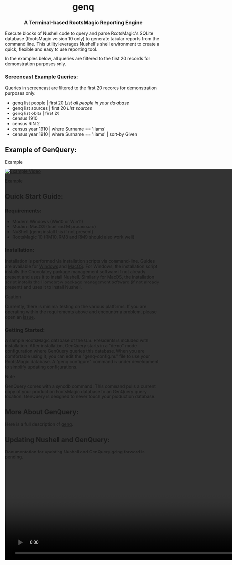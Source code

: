 <h1 align="center">genq</h1>
<h3 align="center">A Terminal-based RootsMagic Reporting Engine</h3>

Execute blocks of Nushell code to query and parse RootsMagic's SQLite database (RootsMagic version 10 only) to generate tabular reports from the command line. This utility leverages Nushell's shell environment to create a quick, flexible and easy to use reporting tool.

In the examples below, all queries are filtered to the first 20 records for demonstration purposes only.

<h3 align="left">Screencast Example Queries:</h3>

Queries in screencast are filtered to the first 20 records for demonstration purposes only.

- genq list people | first 20 _List all people in your database_
- genq list sources | first 20 _List sources_
- genq list obits | first 20
- census 1910
- census RIN 2
- census year 1910 | where Surname == 'Iiams'
- census year 1910 | where Surname == 'Iiams' | sort-by Given

<h2 align="left">Example of GenQuery:</h2>

Example

<video autoplay loop style="width:250%; height: auto; position:absolute; z-index: -1;">
  <source src="https://genq.s3.us-east-1.amazonaws.com/example1.mp4" type="video/mp4" />
  <img src="https://genq.s3.us-east-1.amazonaws.com/example1.png"">
</video>

[![Example Video](https://genq.s3.us-east-1.amazonaws.com/example1.png)](https://genq.s3.us-east-1.amazonaws.com/example1.mp4)

Example

<video autoplay loop style="width:250%; height: auto; position:absolute; z-index: -1;">
  <source src="https://rmgc.s3.us-east-1.amazonaws.com/example1.mp4" type="video/mp4" />
  <img src="https://rmgc.s3.us-east-1.amazonaws.com/example1.png"">
</video>


<h2 align="left">Quick Start Guide:</h2>

<h3 align="left">Requirements:</h3>

- Modern Windows (Win10 or Win11)
- Modern MacOS (Intel and M processors)
- NuShell (genq install this if not present)
- RootsMagic 10 (RM10, RM8 and RM9 should also work well)

<h3 align="left">Installation:</h3>

Installation is performed via installation scripts via command-line. Guides are available for [Windows](https://github.com/miams/genq/blob/main/docs/install_nushell_win11.md) and [MacOS](https://github.com/miams/genq/blob/main/docs/install_nushell_macos.md). For Windows, the installation script installs the Chocolatey package management software if not already present and uses it to install Nushell. Similarly for MacOS, the installation script installs the Homebrew package management software (if not already present) and uses it to install Nushell.

> [!CAUTION]
> Currently, there is minimal testing on the various platforms. If you are operating within the requirements above and encounter a problem, please open an [issue](https://github.com/miams/genq/issues).

<h3 align="left">Getting Started:</h3>

A sample RootsMagic database of the U.S. Presidents is included with installation. After installation, GenQuery starts in a "demo" mode configuration where GenQuery queries this database. When you are comfortable using it, you can edit the "genq-config.nu" file to use your RootsMagic database. A "genq configure" command is under development to simplify updating configurations.

> [!NOTE]
> GenQuery comes with a syncdb command. This command pulls a current copy of your production RootsMagic database to an GenQuery query location. GenQuery is designed to never touch your production database.

<h2 align="left">More About GenQuery:</h2>

Here is a full description of [genq](https://github.com/miams/genq/blob/main/docs/what_is_genq.md).

<h2 align="left">Updating Nushell and GenQuery:</h2>

Documentation for updating Nushell and GenQuery going forward is pending.

